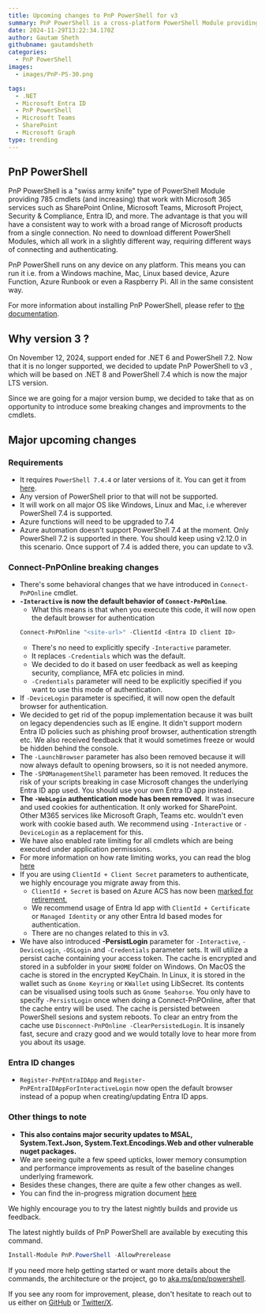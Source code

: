 ```yaml
---
title: Upcoming changes to PnP PowerShell for v3
summary: PnP PowerShell is a cross-platform PowerShell Module providing 739 (and increasing) cmdlets that work with Microsoft 365 environments and more specifically SharePoint Online, Microsoft Teams, Microsoft Planner and Power Automate.
date: 2024-11-29T13:22:34.170Z
author: Gautam Sheth
githubname: gautamdsheth
categories:
  - PnP PowerShell
images:
  - images/PnP-PS-30.png

tags:
  - .NET
  - Microsoft Entra ID
  - PnP PowerShell
  - Microsoft Teams
  - SharePoint
  - Microsoft Graph
type: trending
---
```


## PnP PowerShell

PnP PowerShell is a "swiss army knife" type of PowerShell Module providing 785 cmdlets (and increasing) that work with Microsoft 365 services such as SharePoint Online, Microsoft Teams, Microsoft Project, Security & Compliance, Entra ID, and more. The advantage is that you will have a consistent way to work with a broad range of Microsoft products from a single connection. No need to download different PowerShell Modules, which all work in a slightly different way, requiring different ways of connecting and authenticating.

PnP PowerShell runs on any device on any platform. This means you can run it i.e. from a Windows machine, Mac, Linux based device, Azure Function, Azure Runbook or even a Raspberry Pi. All in the same consistent way.

For more information about installing PnP PowerShell, please refer to [the documentation](https://pnp.github.io/powershell/articles/index.html).

## Why version 3 ? 

On November 12, 2024, support ended for .NET 6 and PowerShell 7.2. Now that it is no longer supported, we decided to update PnP PowerShell to v3 , which will be based on .NET 8 and PowerShell 7.4 which is now the major LTS version.

Since we are going for a major version bump, we decided to take that as on opportunity to introduce some breaking changes and improvments to the cmdlets.

## Major upcoming changes

### Requirements

- It requires `PowerShell 7.4.4` or later versions of it. You can get it from [here](https://github.com/PowerShell/PowerShell/releases/tag/v7.4.6).
- Any version of PowerShell prior to that will not be supported.
- It will work on all major OS like Windows, Linux and Mac, i.e wherever PowerShell 7.4 is supported.
- Azure functions will need to be upgraded to 7.4
- Azure automation doesn't support PowerShell 7.4 at the moment. Only PowerShell 7.2 is supported in there. You should keep using v2.12.0 in this scenario. Once support of 7.4 is added there, you can update to v3.

### Connect-PnPOnline breaking changes

- There's some behavioral changes that we have introduced in `Connect-PnPOnline` cmdlet.
- **`-Interactive` is now the default behavior of `Connect-PnPOnline`**. 
    - What this means is that when you execute this code, it will now open the default browser for authentication
    ```powershell
    Connect-PnPOnline "<site-url>" -ClientId <Entra ID client ID>
    ```
    - There's no need to explicitly specify `-Interactive` parameter.
    - It replaces `-Credentials` which was the default.
    - We decided to do it based on user feedback as well as keeping security, compliance, MFA etc policies in mind. 
    - `-Credentials` parameter will need to be explicitly specified if you want to use this mode of authentication.
- If `-DeviceLogin` parameter is specified, it will now open the default browser for authentication.
- We decided to get rid of the popup implementation because it was built on legacy dependencies such as IE engine. It didn't support modern Entra ID policies such as phishing proof browser, authentication strength etc. We also received feedback that it would sometimes freeze or would be hidden behind the console.
- The `-LaunchBrowser` parameter has also been removed because it will now always default to opening browsers, so it is not needed anymore.
- The `-SPOManagementShell` parameter has been removed. It reduces the risk of your scripts breaking in case Microsoft changes the underlying Entra ID app used. You should use your own Entra ID app instead.
- **The `-WebLogin` authentication mode has been removed**. It was insecure and used cookies for authentication. It only worked for SharePoint. Other M365 services like Microsoft Graph, Teams etc. wouldn't even work with cookie based auth. We recommend using `-Interactive` or `-DeviceLogin` as a replacement for this. 
- We have also enabled rate limiting for all cmdlets which are being executed under application permissions.
- For more information on how rate limiting works, you can read the blog [here](https://devblogs.microsoft.com/microsoft365dev/prevent-throttling-in-your-application-by-using-ratelimit-headers-in-sharepoint-online/)
- If you are using `ClientId + Client Secret` parameters to authenticate, we highly encourage you migrate away from this.    
    - `ClientId + Secret` is based on Azure ACS has now been [marked for retirement.](https://learn.microsoft.com/en-us/sharepoint/dev/sp-add-ins/retirement-announcement-for-azure-acs)
    - We recommend usage of Entra Id app with `ClientId + Certificate` or `Managed Identity` or any other Entra Id based modes for authentication.
    - There are no changes related to this in v3.
- We have also introduced **-PersistLogin** parameter for `-Interactive`, `-DeviceLogin`, `-OSLogin` and `-Credentials` parameter sets. It will utilize a persist cache containing your access token. The cache is encrypted and stored in a subfolder in your `$HOME` folder on Windows. On MacOS the cache is stored in the encrypted KeyChain.  In Linux, it is stored in the wallet such as `Gnome Keyring` or `KWallet` using LibSecret. Its contents can be visualised using tools such as `Gnome Seahorse`. You only have to specify `-PersistLogin` once when doing a Connect-PnPOnline, after that the cache entry will be used. The cache is persisted between PowerShell sesions and system reboots. To clear an entry from the cache use `Disconnect-PnPOnline -ClearPersistedLogin`.  It is insanely fast, secure and crazy good and we would totally love to hear more from you about its usage.

### Entra ID changes

- `Register-PnPEntraIDApp` and `Register-PnPEntraIDAppForInteractiveLogin` now open the default browser instead of a popup when creating/updating Entra ID apps.

### Other things to note

- **This also contains major security updates to MSAL, System.Text.Json, System.Text.Encodings.Web and other vulnerable nuget packages.**
- We are seeing quite a few speed upticks, lower memory consumption and performance improvements as result of the baseline changes underlying framework.
- Besides these changes, there are quite a few other changes as well. 
- You can find the in-progress migration document [here](https://github.com/pnp/powershell/blob/dev/MIGRATE-2.0-to-3.0.md)

We highly encourage you to try the latest nightly builds and provide us feedback.

The latest nightly builds of PnP PowerShell are available by executing this command.

```powershell
Install-Module PnP.PowerShell -AllowPrerelease
```

If you need more help getting started or want more details about the commands, the architecture or the project, go to [aka.ms/pnp/powershell](https://aka.ms/pnp/powershell).

If you see any room for improvement, please, don't hesitate to reach out to us either on [GitHub](https://github.com/pnp/powershell/discussions) or [Twitter/X](https://twitter.com/pnppowershell).

